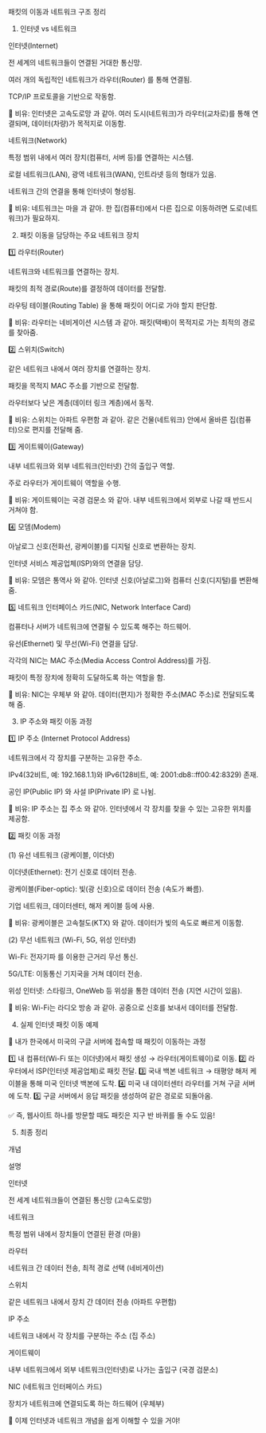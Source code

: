 패킷의 이동과 네트워크 구조 정리

1. 인터넷 vs 네트워크

인터넷(Internet)

전 세계의 네트워크들이 연결된 거대한 통신망.

여러 개의 독립적인 네트워크가 라우터(Router) 를 통해 연결됨.

TCP/IP 프로토콜을 기반으로 작동함.

📌 비유: 인터넷은 고속도로망 과 같아. 여러 도시(네트워크)가 라우터(교차로)를 통해 연결되며, 데이터(차량)가 목적지로 이동함.

네트워크(Network)

특정 범위 내에서 여러 장치(컴퓨터, 서버 등)를 연결하는 시스템.

로컬 네트워크(LAN), 광역 네트워크(WAN), 인트라넷 등의 형태가 있음.

네트워크 간의 연결을 통해 인터넷이 형성됨.

📌 비유: 네트워크는 마을 과 같아. 한 집(컴퓨터)에서 다른 집으로 이동하려면 도로(네트워크)가 필요하지.

2. 패킷 이동을 담당하는 주요 네트워크 장치

1️⃣ 라우터(Router)

네트워크와 네트워크를 연결하는 장치.

패킷의 최적 경로(Route)를 결정하여 데이터를 전달함.

라우팅 테이블(Routing Table) 을 통해 패킷이 어디로 가야 할지 판단함.

📌 비유: 라우터는 네비게이션 시스템 과 같아. 패킷(택배)이 목적지로 가는 최적의 경로를 찾아줌.

2️⃣ 스위치(Switch)

같은 네트워크 내에서 여러 장치를 연결하는 장치.

패킷을 목적지 MAC 주소를 기반으로 전달함.

라우터보다 낮은 계층(데이터 링크 계층)에서 동작.

📌 비유: 스위치는 아파트 우편함 과 같아. 같은 건물(네트워크) 안에서 올바른 집(컴퓨터)으로 편지를 전달해 줌.

3️⃣ 게이트웨이(Gateway)

내부 네트워크와 외부 네트워크(인터넷) 간의 출입구 역할.

주로 라우터가 게이트웨이 역할을 수행.

📌 비유: 게이트웨이는 국경 검문소 와 같아. 내부 네트워크에서 외부로 나갈 때 반드시 거쳐야 함.

4️⃣ 모뎀(Modem)

아날로그 신호(전화선, 광케이블)를 디지털 신호로 변환하는 장치.

인터넷 서비스 제공업체(ISP)와의 연결을 담당.

📌 비유: 모뎀은 통역사 와 같아. 인터넷 신호(아날로그)와 컴퓨터 신호(디지털)를 변환해줌.

5️⃣ 네트워크 인터페이스 카드(NIC, Network Interface Card)

컴퓨터나 서버가 네트워크에 연결될 수 있도록 해주는 하드웨어.

유선(Ethernet) 및 무선(Wi-Fi) 연결을 담당.

각각의 NIC는 MAC 주소(Media Access Control Address)를 가짐.

패킷이 특정 장치에 정확히 도달하도록 하는 역할을 함.

📌 비유: NIC는 우체부 와 같아. 데이터(편지)가 정확한 주소(MAC 주소)로 전달되도록 해 줌.

3. IP 주소와 패킷 이동 과정

1️⃣ IP 주소 (Internet Protocol Address)

네트워크에서 각 장치를 구분하는 고유한 주소.

IPv4(32비트, 예: 192.168.1.1)와 IPv6(128비트, 예: 2001:db8::ff00:42:8329) 존재.

공인 IP(Public IP) 와 사설 IP(Private IP) 로 나뉨.

📌 비유: IP 주소는 집 주소 와 같아. 인터넷에서 각 장치를 찾을 수 있는 고유한 위치를 제공함.

2️⃣ 패킷 이동 과정

(1) 유선 네트워크 (광케이블, 이더넷)

이더넷(Ethernet): 전기 신호로 데이터 전송.

광케이블(Fiber-optic): 빛(광 신호)으로 데이터 전송 (속도가 빠름).

기업 네트워크, 데이터센터, 해저 케이블 등에 사용.

📌 비유: 광케이블은 고속철도(KTX) 와 같아. 데이터가 빛의 속도로 빠르게 이동함.

(2) 무선 네트워크 (Wi-Fi, 5G, 위성 인터넷)

Wi-Fi: 전자기파 를 이용한 근거리 무선 통신.

5G/LTE: 이동통신 기지국을 거쳐 데이터 전송.

위성 인터넷: 스타링크, OneWeb 등 위성을 통한 데이터 전송 (지연 시간이 있음).

📌 비유: Wi-Fi는 라디오 방송 과 같아. 공중으로 신호를 보내서 데이터를 전달함.

4. 실제 인터넷 패킷 이동 예제

📌 내가 한국에서 미국의 구글 서버에 접속할 때 패킷이 이동하는 과정

1️⃣ 내 컴퓨터(Wi-Fi 또는 이더넷)에서 패킷 생성 → 라우터(게이트웨이)로 이동.
2️⃣ 라우터에서 ISP(인터넷 제공업체)로 패킷 전달.
3️⃣ 국내 백본 네트워크 → 태평양 해저 케이블을 통해 미국 인터넷 백본에 도착.
4️⃣ 미국 내 데이터센터 라우터를 거쳐 구글 서버에 도착.
5️⃣ 구글 서버에서 응답 패킷을 생성하여 같은 경로로 되돌아옴.

✅ 즉, 웹사이트 하나를 방문할 때도 패킷은 지구 반 바퀴를 돌 수도 있음!

5. 최종 정리

개념

설명

인터넷

전 세계 네트워크들이 연결된 통신망 (고속도로망)

네트워크

특정 범위 내에서 장치들이 연결된 환경 (마을)

라우터

네트워크 간 데이터 전송, 최적 경로 선택 (네비게이션)

스위치

같은 네트워크 내에서 장치 간 데이터 전송 (아파트 우편함)

IP 주소

네트워크 내에서 각 장치를 구분하는 주소 (집 주소)

게이트웨이

내부 네트워크에서 외부 네트워크(인터넷)로 나가는 출입구 (국경 검문소)

NIC (네트워크 인터페이스 카드)

장치가 네트워크에 연결되도록 하는 하드웨어 (우체부)

📌 이제 인터넷과 네트워크 개념을 쉽게 이해할 수 있을 거야!

